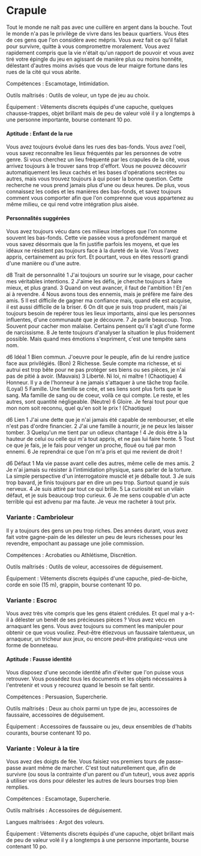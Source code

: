 
<Items>

# <Name>Crapule</Name>

Tout le monde ne naît pas avec une cuillère en argent dans la bouche. Tout le monde n'a pas le privilège de vivre dans les beaux quartiers. Vous êtes de ces gens que l'on considère avec mépris. Vous avez fait ce qu'il fallait pour survivre, quitte à vous compromettre moralement. Vous avez rapidement compris que la vie n'était qu'un rapport de pouvoir et vous avez tiré votre épingle du jeu en agissant de manière plus ou moins honnête, délestant d'autres moins avisés que vous de leur maigre fortune dans les rues de la cité qui vous abrite.

Compétences : Escamotage, Intimidation.

Outils maîtrisés : Outils de voleur, un type de jeu au choix.

Équipement : Vêtements discrets équipés d'une capuche, quelques chausse-trappes, objet brillant mais de peu de valeur volé il y a longtemps à une personne importante, bourse contenant 10 po.

#### <Name>Aptitude : Enfant de la rue</Name>

Vous avez toujours évolué dans les rues des bas-fonds. Vous avez l'oeil, vous savez reconnaître les lieux fréquentés par les personnes de votre genre. Si vous cherchez un lieu fréquenté par les crapules de la cité, vous arrivez toujours à le trouver sans trop d'effort. Vous ne pouvez découvrir automatiquement les lieux cachés et les bases d'opérations secrètes ou autres, mais vous trouvez toujours à qui poser la bonne question. Cette recherche ne vous prend jamais plus d'une ou deux heures. De plus, vous connaissez les codes et les manières des bas-fonds, et savez toujours comment vous comporter afin que l'on comprenne que vous appartenez au même milieu, ce qui rend votre intégration plus aisée.

#### <Name>Personnalités suggérées</Name>

Vous avez toujours vécu dans ces milieux interlopes que l'on nomme souvent les bas-fonds. Cette vie passée vous a profondément marqué et vous savez désormais que la fin justifie parfois les moyens, et que les idéaux ne résistent pas toujours face à la dureté de la vie. Vous l'avez appris, certainement au prix fort. Et pourtant, vous en êtes ressorti grandi d'une manière ou d'une autre.

d8 Trait de personnalité
1 J'ai toujours un sourire sur le visage, pour cacher mes véritables intentions.
2 J'aime les défis, je cherche toujours à faire mieux, et plus grand.
3 Quand on veut avancer, il faut de l'ambition ! Et j'en ai à revendre.
4 Nous avons tous des ennemis, mais je préfère me faire des amis.
5 Il est difficile de gagner ma confiance mais, quand elle est acquise, il est aussi difficile de la briser.
6 On dit que je suis trop prudent, mais j'ai toujours besoin de repérer tous les lieux importants, ainsi que les personnes influentes, d'une communauté que je découvre.
7 Je parle beaucoup. Trop. Souvent pour cacher mon malaise. Certains pensent qu'il s'agit d'une forme de narcissisme.
8 Je tente toujours d'analyser la situation le plus froidement possible. Mais quand mes émotions s'expriment, c'est une tempête sans nom.

d6 Idéal
1 Bien commun. J'oeuvre pour le peuple, afin de lui rendre justice face aux privilégiés. (Bon)
2 Richesse. Seule compte ma richesse, et si autrui est trop bête pour ne pas protéger ses biens ou ses pièces, je n'ai pas de pitié à avoir. (Mauvais)
3 Liberté. Ni loi, ni maître ! (Chaotique)
4 Honneur. Il y a de l'honneur à ne jamais s'attaquer à une tâche trop facile. (Loyal)
5 Famille. Une famille se crée, et ses liens sont plus forts que le sang. Ma famille de sang ou de coeur, voilà ce qui compte. Le reste, et les autres, sont quantité négligeable. (Neutre)
6 Gloire. Je ferai tout pour que mon nom soit reconnu, quel qu'en soit le prix ! (Chaotique)

d6 Lien
1 J'ai une dette que je n'ai jamais été capable de rembourser, et elle n'est pas d'ordre financier.
2 J'ai une famille à nourrir, je ne peux les laisser tomber.
3 Quelqu'un me tient par un odieux chantage !
4 Je dois être à la hauteur de celui ou celle qui m'a tout appris, et ne pas lui faire honte.
5 Tout ce que je fais, je le fais pour venger un proche, floué ou tué par mon ennemi.
6 Je reprendrai ce que l'on m'a pris et qui me revient de droit !

d6 Défaut
1 Ma vie passe avant celle des autres, même celle de mes amis.
2 Je n'ai jamais su résister à l'intimidation physique, sans parler de la torture. La simple perspective d'un interrogatoire musclé et je déballe tout.
3 Je suis trop bavard, je finis toujours par en dire un peu trop. Surtout quand je suis nerveux.
4 Je suis attiré par tout ce qui brille.
5 La curiosité est un vilain défaut, et je suis beaucoup trop curieux.
6 Je me sens coupable d'un acte terrible qui est advenu par ma faute. Je veux me racheter à tout prix.

### <Name>Variante : Cambrioleur</Name>

Il y a toujours des gens un peu trop riches. Des années durant, vous avez fait votre gagne-pain de les délester un peu de leurs richesses pour les revendre, empochant au passage une jolie commission.

Compétences : Acrobaties ou Athlétisme, Discrétion.

Outils maîtrisés : Outils de voleur, accessoires de déguisement.

Équipement : Vêtements discrets équipés d'une capuche, pied-de-biche, corde en soie (15 m), grappin, bourse contenant 10 po.

### <Name>Variante : Escroc</Name>

Vous avez très vite compris que les gens étaient crédules. Et quel mal y a-t-il à délester un benêt de ses précieuses pièces ? Vous avez vécu en arnaquant les gens. Vous avez toujours su comment les manipuler pour obtenir ce que vous vouliez. Peut-être étiezvous un faussaire talentueux, un arnaqueur, un tricheur aux jeux, ou encore peut-être pratiquiez-vous une forme de bonneteau.

#### <Name>Aptitude : Fausse identité</Name>

Vous disposez d'une seconde identité afin d'éviter que l'on puisse vous retrouver. Vous possédez tous les documents et les objets nécessaires à l'entretenir et vous y recourez quand le besoin se fait sentir.

Compétences : Persuasion, Supercherie.

Outils maîtrisés : Deux au choix parmi un type de jeu, accessoires de faussaire, accessoires de déguisement.

Équipement : Accessoires de faussaire ou jeu, deux ensembles de d'habits courants, bourse contenant 10 po.

### <Name>Variante : Voleur à la tire</Name>

Vous avez des doigts de fée. Vous faisiez vos premiers tours de passe-passe avant même de marcher. C'est tout naturellement que, afin de survivre (ou sous la contrainte d'un parent ou d'un tuteur), vous avez appris à utiliser vos dons pour délester les autres de leurs bourses trop bien remplies.

Compétences : Escamotage, Supercherie.

Outils maîtrisés : Accessoires de déguisement.

Langues maîtrisées : Argot des voleurs.

Équipement : Vêtements discrets équipés d'une capuche, objet brillant mais de peu de valeur volé il y a longtemps à une personne importante, bourse contenant 10 po.


